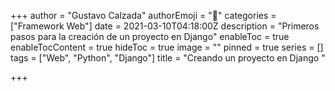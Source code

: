 +++
author = "Gustavo Calzada"
authorEmoji = "👿"
categories = ["Framework Web"]
date = 2021-03-10T04:18:00Z
description = "Primeros pasos para la creación de un proyecto en Django"
enableToc = true
enableTocContent = true
hideToc = true
image = ""
pinned = true
series = []
tags = ["Web", "Python", "Django"]
title = "Creando un proyecto en Django "

+++
